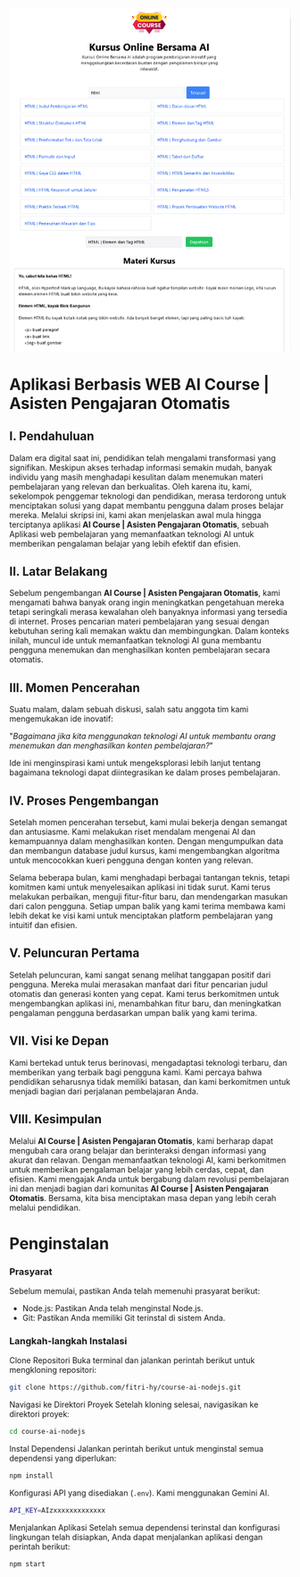 <img src="./public/ss.png"/>

# Aplikasi Berbasis WEB AI Course | Asisten Pengajaran Otomatis

## I. Pendahuluan

Dalam era digital saat ini, pendidikan telah mengalami transformasi yang signifikan. Meskipun akses terhadap informasi semakin mudah, banyak individu yang masih menghadapi kesulitan dalam menemukan materi pembelajaran yang relevan dan berkualitas. Oleh karena itu, kami, sekelompok penggemar teknologi dan pendidikan, merasa terdorong untuk menciptakan solusi yang dapat membantu pengguna dalam proses belajar mereka. Melalui skripsi ini, kami akan menjelaskan awal mula hingga terciptanya aplikasi **AI Course | Asisten Pengajaran Otomatis**, sebuah Aplikasi web pembelajaran yang memanfaatkan teknologi AI untuk memberikan pengalaman belajar yang lebih efektif dan efisien.

## II. Latar Belakang

Sebelum pengembangan **AI Course | Asisten Pengajaran Otomatis**, kami mengamati bahwa banyak orang ingin meningkatkan pengetahuan mereka tetapi seringkali merasa kewalahan oleh banyaknya informasi yang tersedia di internet. Proses pencarian materi pembelajaran yang sesuai dengan kebutuhan sering kali memakan waktu dan membingungkan. Dalam konteks inilah, muncul ide untuk memanfaatkan teknologi AI guna membantu pengguna menemukan dan menghasilkan konten pembelajaran secara otomatis.

## III. Momen Pencerahan

Suatu malam, dalam sebuah diskusi, salah satu anggota tim kami mengemukakan ide inovatif:

"*Bagaimana jika kita menggunakan teknologi AI untuk membantu orang menemukan dan menghasilkan konten pembelajaran?*"

Ide ini menginspirasi kami untuk mengeksplorasi lebih lanjut tentang bagaimana teknologi dapat diintegrasikan ke dalam proses pembelajaran.

## IV. Proses Pengembangan

Setelah momen pencerahan tersebut, kami mulai bekerja dengan semangat dan antusiasme. Kami melakukan riset mendalam mengenai AI dan kemampuannya dalam menghasilkan konten. Dengan mengumpulkan data dan membangun database judul kursus, kami mengembangkan algoritma untuk mencocokkan kueri pengguna dengan konten yang relevan.

Selama beberapa bulan, kami menghadapi berbagai tantangan teknis, tetapi komitmen kami untuk menyelesaikan aplikasi ini tidak surut. Kami terus melakukan perbaikan, menguji fitur-fitur baru, dan mendengarkan masukan dari calon pengguna. Setiap umpan balik yang kami terima membawa kami lebih dekat ke visi kami untuk menciptakan platform pembelajaran yang intuitif dan efisien.

## V. Peluncuran Pertama

Setelah peluncuran, kami sangat senang melihat tanggapan positif dari pengguna. Mereka mulai merasakan manfaat dari fitur pencarian judul otomatis dan generasi konten yang cepat. Kami terus berkomitmen untuk mengembangkan aplikasi ini, menambahkan fitur baru, dan meningkatkan pengalaman pengguna berdasarkan umpan balik yang kami terima.

## VII. Visi ke Depan

Kami bertekad untuk terus berinovasi, mengadaptasi teknologi terbaru, dan memberikan yang terbaik bagi pengguna kami. Kami percaya bahwa pendidikan seharusnya tidak memiliki batasan, dan kami berkomitmen untuk menjadi bagian dari perjalanan pembelajaran Anda.

## VIII. Kesimpulan

Melalui **AI Course | Asisten Pengajaran Otomatis**, kami berharap dapat mengubah cara orang belajar dan berinteraksi dengan informasi yang akurat dan relavan. Dengan memanfaatkan teknologi AI, kami berkomitmen untuk memberikan pengalaman belajar yang lebih cerdas, cepat, dan efisien. Kami mengajak Anda untuk bergabung dalam revolusi pembelajaran ini dan menjadi bagian dari komunitas **AI Course | Asisten Pengajaran Otomatis**. Bersama, kita bisa menciptakan masa depan yang lebih cerah melalui pendidikan.

# Penginstalan

### Prasyarat

Sebelum memulai, pastikan Anda telah memenuhi prasyarat berikut:

- Node.js: Pastikan Anda telah menginstal Node.js.
- Git: Pastikan Anda memiliki Git terinstal di sistem Anda.

### Langkah-langkah Instalasi

Clone Repositori Buka terminal dan jalankan perintah berikut untuk mengkloning repositori:

```bash
git clone https://github.com/fitri-hy/course-ai-nodejs.git
```

Navigasi ke Direktori Proyek Setelah kloning selesai, navigasikan ke direktori proyek:

```bash
cd course-ai-nodejs
```

Instal Dependensi Jalankan perintah berikut untuk menginstal semua dependensi yang diperlukan:

```bash
npm install
```

Konfigurasi API yang disediakan (`.env`). Kami menggunakan Gemini AI.

```bash
API_KEY=AIzxxxxxxxxxxxxx
```

Menjalankan Aplikasi Setelah semua dependensi terinstal dan konfigurasi lingkungan telah disiapkan, Anda dapat menjalankan aplikasi dengan perintah berikut:

```bash
npm start
```